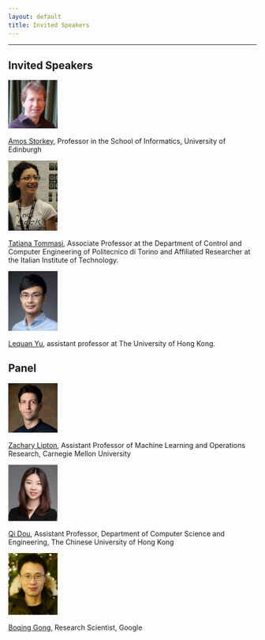 ```yaml
---
layout: default
title: Invited Speakers
---
```

---

## Invited Speakers

<!--- <img src="images/David.jpeg" alt="jeff" width="100"/>  

[David Lopez-Paz](http://lopezpaz.org/), Research Scientist at Meta AI Research

-->

<img src="images/amos.jpg" alt="joe" width="100"/>  

[Amos Storkey](https://homepages.inf.ed.ac.uk/amos/), Professor in the School of Informatics, University of Edinburgh


<img src="images/Tatiana.png" alt="amy" width="100"/>  

[Tatiana Tommasi](http://www.tatianatommasi.com), Associate Professor at the Department of Control and Computer Engineering of Politecnico di Torino and Affiliated Researcher at the Italian Institute of Technology.


<img src="images/lequan_new_crop.jpeg" alt="mandrake" width="100"/>  

[Lequan Yu](https://yulequan.github.io), assistant professor at The University of Hong Kong. 


## Panel

<img src="images/zlipton.jpeg" alt="jeff" width="100"/>  

[Zachary Lipton](https://www.zacharylipton.com), Assistant Professor of Machine Learning and Operations Research, Carnegie Mellon University 



<img src="images/QD.png" alt="joe" width="100"/>  

[Qi Dou](https://www.cse.cuhk.edu.hk/~qdou/), Assistant Professor, Department of Computer Science and Engineering, The Chinese University of Hong Kong


<img src="images/boqinggong.jpeg" alt="amy" width="100"/>  

[Boqing Gong](http://boqinggong.info), Research Scientist, Google

